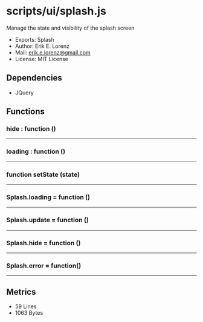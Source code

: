 # scripts/ui/splash.js


Manage the state and visibility of the splash screen

* Exports: Splash
* Author: Erik E. Lorenz 
* Mail: <erik.e.lorenz@gmail.com>
* License: MIT License


## Dependencies


* JQuery


## Functions

###     hide : function ()

---

###     loading : function ()

---

###     function setState (state)

---

###     Splash.loading = function ()

---

###     Splash.update = function ()

---

###     Splash.hide = function ()

---

###     Splash.error = function()

---

## Metrics

* 59 Lines
* 1063 Bytes

